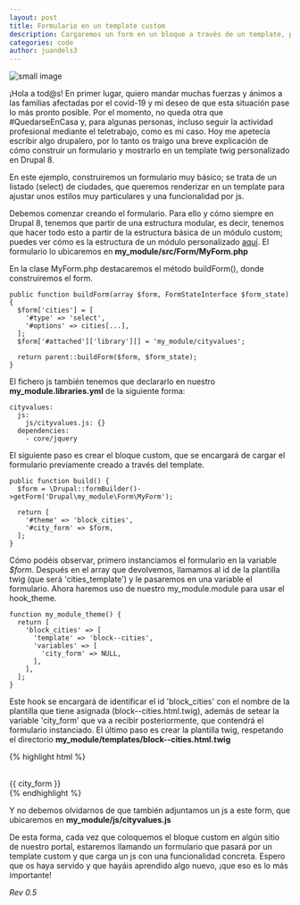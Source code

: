 ```yaml
---
layout: post
title: Formulario en un template custom
description: Cargaremos un form en un bloque a través de un template, para ajustar una estructura html y una funcionalidad por js
categories: code
author: juandels3
---
```


![small image]({{site.baseurl}}/images/drupal-twig.png)

¡Hola a tod@s! En primer lugar, quiero mandar muchas fuerzas y ánimos a las familias afectadas por el covid-19 y mi deseo de que esta situación pase lo más pronto posible. Por el momento, no queda otra que #QuedarseEnCasa y, para algunas personas, incluso seguir la actividad profesional mediante el teletrabajo, como es mi caso. Hoy me apetecía escribir algo drupalero, por lo tanto os traigo una breve explicación de cómo construir un formulario y mostrarlo en un template twig personalizado en Drupal 8.

En este ejemplo, construiremos un formulario muy básico; se trata de un listado (select) de ciudades, que queremos renderizar en un template para ajustar unos estilos muy particulares y una funcionalidad por js.

Debemos comenzar creando el formulario. Para ello y cómo siempre en Drupal 8, tenemos que partir de una estructura modular, es decir, tenemos que hacer todo esto a partir de la estructura básica de un módulo custom; puedes ver cómo es la estructura de un módulo personalizado [aquí](https://www.drupal.org/docs/8/creating-custom-modules/basic-structure).
El formulario lo ubicaremos en **my_module/src/Form/MyForm.php**

En la clase MyForm.php destacaremos el método buildForm(), donde construiremos el form.

    public function buildForm(array $form, FormStateInterface $form_state) {  
      $form['cities'] = [  
        '#type' => 'select',  
        '#options' => cities[...],  
      ];   
      $form['#attached']['library'][] = 'my_module/cityvalues';  
      
      return parent::buildForm($form, $form_state);  
    }

El fichero js también tenemos que declararlo en nuestro **my_module.libraries.yml** de la siguiente forma:

    cityvalues:
      js:
        js/cityvalues.js: {}
      dependencies:
        - core/jquery
        
El siguiente paso es crear el bloque custom, que se encargará de cargar el formulario previamente creado a través del template.

    public function build() {  
      $form = \Drupal::formBuilder()->getForm('Drupal\my_module\Form\MyForm');
        
      return [  
        '#theme' => 'block_cities',  
        '#city_form' => $form,  
      ];
    }

Cómo podéis observar, primero instanciamos el formulario en la variable *$form*. Después en el array que devolvemos, llamamos al id de la plantilla twig (que será 'cities_template') y le pasaremos en una variable el formulario.
Ahora haremos uso de nuestro my_module.module para usar el hook_theme.

    function my_module_theme() {  
      return [  
        'block_cities' => [  
          'template' => 'block--cities',  
          'variables' => [  
            'city_form' => NULL,  
          ],
        ],
      ];
    }

Este hook se encargará de identificar el id 'block_cities' con el nombre de la plantilla que tiene asignada (block--cities.html.twig), además de setear la variable 'city_form' que va a recibir posteriormente, que contendrá el formulario instanciado.
El último paso es crear la plantilla twig, respetando el directorio **my_module/templates/block--cities.html.twig**

{% highlight html %}
    <div class="cities-form">  
        {{ city_form }}  
    </div>
{% endhighlight %}

Y no debemos olvidarnos de que también adjuntamos un js a este form, que ubicaremos en **my_module/js/cityvalues.js**


De esta forma, cada vez que coloquemos el bloque custom en algún sitio de nuestro portal, estaremos llamando un formulario que pasará por un template custom y que carga un js con una funcionalidad concreta. 
Espero que os haya servido y que hayáis aprendido algo nuevo, ¡que eso es lo más importante!


*Rev 0.5*